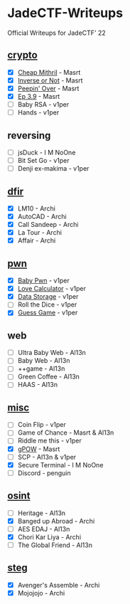 # JadeCTF-Writeups
Official Writeups for JadeCTF' 22

## [crypto](/crypto/)

- [x] [Cheap Mithril](/crypto/cheap_mithril) - Masrt
- [x] [Inverse or Not](/crypto/inverse_or_not) - Masrt
- [x] [Peepin' Over](/crypto/peeping_over) - Masrt
- [x] [Ep 3.9](/crypto/ep_3.9) - Masrt
- [ ] Baby RSA - v1per
- [ ] Hands - v1per

## reversing

- [ ] jsDuck - I M NoOne
- [ ] Bit Set Go - v1per
- [ ] Denji ex-makima - v1per

## [dfir](/dfir/)

- [x] LM10 - Archi
- [x] AutoCAD - Archi
- [x] Call Sandeep - Archi
- [x] La Tour - Archi
- [x] Affair - Archi

## [pwn](/pwn/)

- [x] [Baby Pwn](/pwn/baby_pwn) - v1per
- [x] [Love Calculator](/pwn/love_calculator) - v1per
- [x] [Data Storage](/pwn/data_storage) - v1per
- [ ] Roll the Dice - v1per
- [x] [Guess Game](/pwn/guess_game) - v1per

## web

- [ ] Ultra Baby Web - Al13n
- [ ] Baby Web - Al13n
- [ ] ++game - Al13n
- [ ] Green Coffee - Al13n
- [ ] HAAS - Al13n

## [misc](/misc/)

- [ ] Coin Flip - v1per
- [ ] Game of Chance - Masrt & Al13n
- [ ] Riddle me this - v1per
- [x] [gPOW](/misc/gPOW/) - Masrt
- [ ] SCP - Al13n & v1per
- [x] Secure Terminal - I M NoOne
- [ ] Discord - penguin

## [osint](/osint/)

- [ ] Heritage - Al13n
- [x] Banged up Abroad - Archi
- [ ] AES EDAJ - Al13n
- [x] Chori Kar Liya - Archi
- [ ] The Global Friend - Al13n

## [steg](/steg/)

- [x] Avenger's Assemble - Archi
- [x] Mojojojo - Archi
